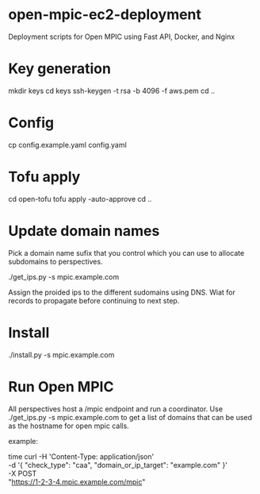 # open-mpic-ec2-deployment
Deployment scripts for Open MPIC using Fast API, Docker, and Nginx

# Key generation
mkdir keys
cd keys
ssh-keygen -t rsa -b 4096 -f aws.pem
cd ..

# Config
cp config.example.yaml config.yaml

# Tofu apply
cd open-tofu
tofu apply -auto-approve
cd ..

# Update domain names
Pick a domain name sufix that you control which you can use to allocate subdomains to perspectives.

./get_ips.py -s mpic.example.com

Assign the proided ips to the different sudomains using DNS. Wiat for records to propagate before continuing to next step.


# Install

./install.py -s mpic.example.com

# Run Open MPIC

All perspectives host a /mpic endpoint and run a coordinator. Use ./get_ips.py -s mpic.example.com to get a list of domains that can be used as the hostname for open mpic calls.

example:

time curl -H 'Content-Type: application/json' \
      -d '{
  "check_type": "caa",
  "domain_or_ip_target": "example.com"
}' \
      -X POST \
      "https://1-2-3-4.mpic.example.com/mpic"